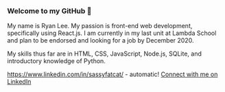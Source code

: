 ### Welcome to my GitHub 👋

My name is Ryan Lee. My passion is front-end web development, specifically using React.js. I am currently in my last unit at Lambda School and plan to be endorsed and looking for a job by December 2020.

My skills thus far are in HTML, CSS, JavaScript, Node.js, SQLite, and introductory knowledge of Python. 

https://www.linkedin.com/in/sassyfatcat/ - automatic!
[Connect with me on LinkedIn](https://www.linkedin.com/in/sassyfatcat/)
